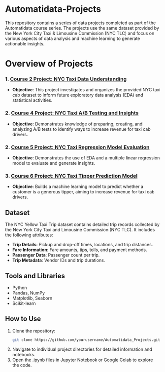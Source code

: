 # Automatidata-Projects
This repository contains a series of data projects completed as part of the Automatidata course series. The projects use the same dataset provided by the New York City Taxi &amp; Limousine Commission (NYC TLC) and focus on various aspects of data analysis and machine learning to generate actionable insights.

# Overview of Projects

### 1. [Course 2 Project: NYC Taxi Data Understanding](./Course2_NYC_Taxi_Data_Understanding)
- **Objective**: This project investigates and organizes the provided NYC taxi cab dataset to inform future exploratory data analysis (EDA) and statistical activities.

### 2. [Course 4 Project: NYC Taxi A/B Testing and Insights](./Course4_NYC_Taxi_Regression_Model_Evaluation)
- **Objective**: Demonstrates knowledge of preparing, creating, and analyzing A/B tests to identify ways to increase revenue for taxi cab drivers.

### 2. [Course 5 Project: NYC Taxi Regression Model Evaluation](./Course5_NYC_Taxi_Regression_Model_Evaluation)
- **Objective**: Demonstrates the use of EDA and a multiple linear regression model to evaluate and generate insights.

### 3. [Course 6 Project: NYC Taxi Tipper Prediction Model](./Course6_NYC_Taxi_Tipper_Prediction_Model)
- **Objective**: Builds a machine learning model to predict whether a customer is a generous tipper, aiming to increase revenue for taxi cab drivers.

## Dataset

The NYC Yellow Taxi Trip dataset contains detailed trip records collected by the New York City Taxi and Limousine Commission (NYC TLC). It includes the following attributes:

- **Trip Details**: Pickup and drop-off times, locations, and trip distances.
- **Fare Information**: Fare amounts, tips, tolls, and payment methods.
- **Passenger Data**: Passenger count per trip.
- **Trip Metadata**: Vendor IDs and trip durations.

## Tools and Libraries

- Python
- Pandas, NumPy
- Matplotlib, Seaborn
- Scikit-learn

## How to Use
1. Clone the repository:  
   ```bash
   git clone https://github.com/yourusername/Automatidata_Projects.git
2. Navigate to individual project directories for detailed information and notebooks.
3. Open the .ipynb files in Jupyter Notebook or Google Colab to explore the code.
